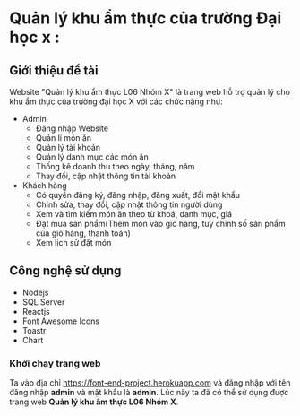 # Quản lý khu ẩm thực của trường Đại học x : 
## Giới thiệu đề tài
Website "Quản lý khu ẩm thực L06 Nhóm X" là trang web hỗ trợ quản
lý cho khu ẩm thực của trường đại học X với các chức năng như:
- Admin
	+ Đăng nhập Website
	+ Quản lí món ăn
	+ Quản lý tài khoản
	+ Quản lý danh mục các món ăn
	+ Thống kê doanh thu theo ngày, tháng, năm
	+ Thay đổi, cập nhật thông tin tài khoản
- Khách hàng
	+ Có quyền đăng ký, đăng nhập, đăng xuất, đổi mật khẩu
	+ Chỉnh sửa, thay đổi, cập nhật thông tin người dùng
	+ Xem và tìm kiếm món ăn theo từ khoá, danh mục, giá
	+ Đặt mua sản phẩm(Thêm món vào giỏ hàng, tuỳ chỉnh số sản phẩm của
giỏ hàng, thanh toán)
	+ Xem lịch sử đặt món
## Công nghệ sử dụng
- Nodejs
- SQL Server
- Reactjs
- Font Awesome Icons
- Toastr
- Chart

### Khởi chạy trang web
Ta vào địa chỉ https://font-end-project.herokuapp.com và đăng nhập với tên đăng nhập **admin** và mật khẩu là **admin**. Lúc này ta đã có thể sử dụng được trang web **Quản lý khu ẩm thực L06 Nhóm X**.
